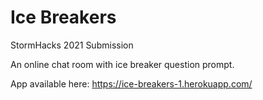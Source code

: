 # Ice Breakers

StormHacks 2021 Submission

An online chat room with ice breaker question prompt.

App available here: https://ice-breakers-1.herokuapp.com/
